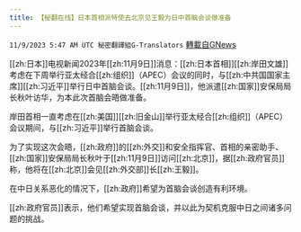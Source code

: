 ```yaml
---
title: 【秘翻在线】日本首相派特使去北京见王毅为日中首脑会谈做准备
---
```

`11/9/2023 5:47 AM UTC 秘密翻譯組G-Translators` [轉載自GNews](https://gnews.org/articles/1947538)

[[zh:日本]]电视新闻2023年[[zh:11月9日]]消息：[[zh:日本首相]][[zh:岸田文雄]]考虑在下周举行亚太经合[[zh:组织]]（APEC）会议的同时，与[[zh:中共国国家主席]][[zh:习近平]]举行日中首脑会谈。[[zh:11月9日]]，他派遣[[zh:国家]]安保局局长秋叶访华，为本此次首脑会晤做准备。

岸田首相一直考虑在[[zh:美国]][[zh:旧金山]]举行亚太经合[[zh:组织]]（APEC）会议期间，与[[zh:习近平]]举行首脑会谈。

为了实现这次会晤，[[zh:政府]]的[[zh:外交]]和安全指挥官、首相的亲密助手、[[zh:国家]]安保局局长秋叶于[[zh:11月9日]]访问[[zh:北京]]，据[[zh:政府官员]]称，他将在[[zh:北京]]会见[[zh:外交部]]长[[zh:王毅]]。

在中日关系恶化的情况下，[[zh:政府]]希望为首脑会谈创造有利环境。

[[zh:政府官员]]表示，他们希望实现首脑会谈，并以此为契机克服中日之间诸多问题的挑战。
